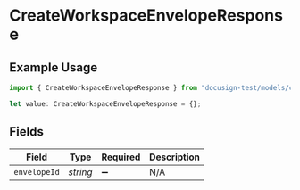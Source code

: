 # CreateWorkspaceEnvelopeResponse

## Example Usage

```typescript
import { CreateWorkspaceEnvelopeResponse } from "docusign-test/models/components";

let value: CreateWorkspaceEnvelopeResponse = {};
```

## Fields

| Field              | Type               | Required           | Description        |
| ------------------ | ------------------ | ------------------ | ------------------ |
| `envelopeId`       | *string*           | :heavy_minus_sign: | N/A                |